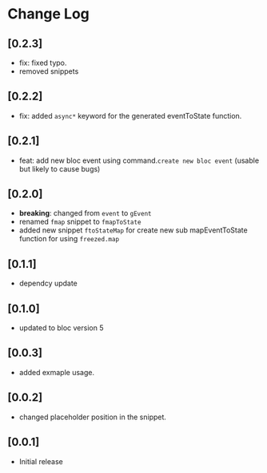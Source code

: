# Change Log

## [0.2.3]

- fix: fixed typo.
- removed snippets

## [0.2.2]

- fix: added `async*` keyword for the generated eventToState function.

## [0.2.1]

- feat: add new bloc event using command.`create new bloc event` (usable but likely to cause bugs)

## [0.2.0]

- **breaking**: changed from `event` to `gEvent`
- renamed `fmap` snippet to `fmapToState`
- added new snippet `ftoStateMap` for create new sub mapEventToState function for using `freezed.map`

## [0.1.1]

- dependcy update

## [0.1.0]

- updated to bloc version 5

## [0.0.3]

- added exmaple usage.

## [0.0.2]

- changed placeholder position in the snippet.

## [0.0.1]

- Initial release
